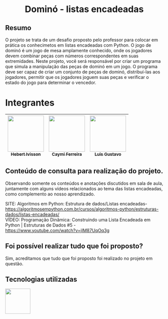 # <p align="center" > Dominó - listas encadeadas </p>

## Resumo
O projeto se trata de um desafio proposto pelo professor para colocar em prática os conhecimetos em listas encadeadas com Python.
O jogo de dominó é um jogo de mesa amplamente conhecido, onde os jogadores devem combinar peças com números
correspondentes em suas extremidades. Neste projeto, você será responsável por criar um programa que simula a
manipulação das peças de dominó em um jogo. O programa deve ser capaz de criar um conjunto de peças de dominó,
distribuí-las aos jogadores, permitir que os jogadores joguem suas peças e verificar o estado do jogo para determinar o
vencedor.

# Integrantes

 |  [<img src="https://avatars.githubusercontent.com/hivisson1002?v=4" width=115><br><sub>Hebert Ivisson</sub>](https://github.com/hivisson1002) |  [<img src="https://avatars.githubusercontent.com/caymiferreira?v=4" width=115><br><sub>Caymi Ferreira</sub>](https://github.com/caymiferreira) | [<img src="https://avatars.githubusercontent.com/gustavoataidez?v=4" width=115><br><sub>Luis Gustavo</sub>](https://github.com/gustavoataidez) |
| :---: | :---: | :---: |

## Conteúdo de consulta para realização do projeto.
Observando somente os conteúdos e anotações discutidos em sala de aula, juntamente com alguns vídeos relacionados ao tema das listas encadeadas, como complemento ao nosso aprendizado.

SITE: Algoritmos em Python: Estrutura de dados/Listas encadeadas- <br> https://algoritmosempython.com.br/cursos/algoritmos-python/estruturas-dados/listas-encadeadas/<br>
VÍDEO: Programação Dinâmica: Construindo uma Lista Encadeada em Python | Estruturas de Dados #5 - <br>https://www.youtube.com/watch?v=jIM87UqOq3g<br>


## Foi possível realizar tudo que foi proposto?
Sim, acreditamos que tudo que foi proposto foi realizado no projeto em questão.

## Tecnologias utilizadas
<img height="80" width="auto" src="https://upload.wikimedia.org/wikipedia/commons/thumb/c/c3/Python-logo-notext.svg/1200px-Python-logo-notext.svg.png">

